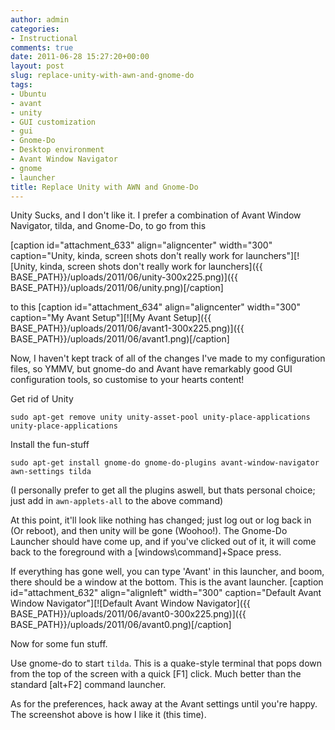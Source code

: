 ```yaml
---
author: admin
categories:
- Instructional
comments: true
date: 2011-06-28 15:27:20+00:00
layout: post
slug: replace-unity-with-awn-and-gnome-do
tags:
- Ubuntu
- avant
- unity
- GUI customization
- gui
- Gnome-Do
- Desktop environment
- Avant Window Navigator
- gnome
- launcher
title: Replace Unity with AWN and Gnome-Do
---
```



Unity Sucks, and I don't like it. I prefer a combination of Avant Window Navigator, tilda, and Gnome-Do, to go from this

[caption id="attachment_633" align="aligncenter" width="300" caption="Unity, kinda, screen shots don't really work for launchers"][![Unity, kinda, screen shots don't really work for launchers]({{ BASE_PATH}}/uploads/2011/06/unity-300x225.png)]({{ BASE_PATH}}/uploads/2011/06/unity.png)[/caption]

to this
[caption id="attachment_634" align="aligncenter" width="300" caption="My Avant Setup"][![My Avant Setup]({{ BASE_PATH}}/uploads/2011/06/avant1-300x225.png)]({{ BASE_PATH}}/uploads/2011/06/avant1.png)[/caption]

Now, I haven't kept track of all of the changes I've made to my configuration files, so YMMV, but gnome-do and Avant have remarkably good GUI configuration tools, so customise to your hearts content!

Get rid of Unity

` sudo apt-get remove unity unity-asset-pool unity-place-applications unity-place-applications
`

Install the fun-stuff

`sudo apt-get install gnome-do gnome-do-plugins avant-window-navigator awn-settings tilda
`

(I personally prefer to get all the plugins aswell, but thats personal choice; just add in `awn-applets-all` to the above command)

At this point, it'll look like nothing has changed; just log out or log back in (Or reboot), and then unity will be gone (Woohoo!). The Gnome-Do Launcher should have come up, and if you've clicked out of it, it will come back to the foreground with a [windows\command]+Space press. 

If everything has gone well, you can type 'Avant' in this launcher, and boom, there should be a window at the bottom. This is the avant launcher. 
[caption id="attachment_632" align="alignleft" width="300" caption="Default Avant Window Navigator"][![Default Avant Window Navigator]({{ BASE_PATH}}/uploads/2011/06/avant0-300x225.png)]({{ BASE_PATH}}/uploads/2011/06/avant0.png)[/caption]

Now for some fun stuff. 

Use gnome-do to start `tilda`. This is a quake-style terminal that pops down from the top of the screen with a quick [F1] click. Much better than the standard [alt+F2] command launcher.

As for the preferences, hack away at the Avant settings until you're happy. The screenshot above is how I like it (this time).
